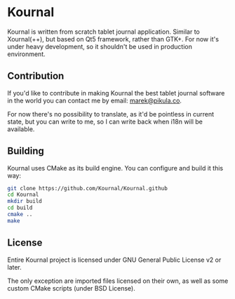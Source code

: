 # Kournal

Kournal is written from scratch tablet journal application. Similar to Xournal(++), but based on Qt5 framework,
rather than GTK+. For now it's under heavy development, so it shouldn't be used in production environment.

## Contribution

If you'd like to contribute in making Kournal the best tablet journal software in the world you can contact
me by email: marek@pikula.co.

For now there's no possibility to translate, as it'd be pointless in current state, but you can write to me,
so I can write back when i18n will be available.

## Building

Kournal uses CMake as its build engine. You can configure and build it this way:

```bash
git clone https://github.com/Kournal/Kournal.github
cd Kournal
mkdir build
cd build
cmake ..
make
```

## License

Entire Kournal project is licensed under GNU General Public License v2 or later.

The only exception are imported files licensed on their own, as well as some custom CMake scripts (under BSD
License).
